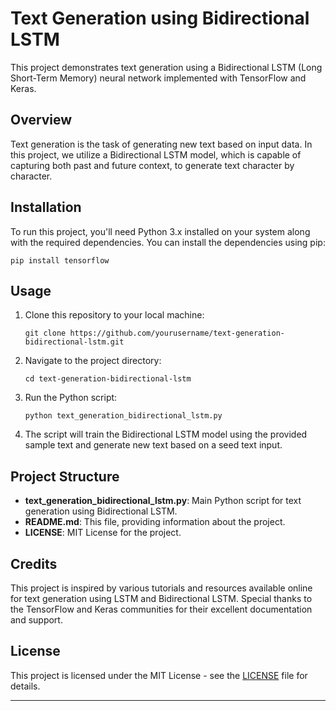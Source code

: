 # Text Generation using Bidirectional LSTM

This project demonstrates text generation using a Bidirectional LSTM (Long Short-Term Memory) neural network implemented with TensorFlow and Keras.

## Overview

Text generation is the task of generating new text based on input data. In this project, we utilize a Bidirectional LSTM model, which is capable of capturing both past and future context, to generate text character by character.

## Installation

To run this project, you'll need Python 3.x installed on your system along with the required dependencies. You can install the dependencies using pip:

```
pip install tensorflow
```

## Usage

1. Clone this repository to your local machine:

   ```
   git clone https://github.com/yourusername/text-generation-bidirectional-lstm.git
   ```

2. Navigate to the project directory:

   ```
   cd text-generation-bidirectional-lstm
   ```

3. Run the Python script:

   ```
   python text_generation_bidirectional_lstm.py
   ```

4. The script will train the Bidirectional LSTM model using the provided sample text and generate new text based on a seed text input.

## Project Structure

- **text_generation_bidirectional_lstm.py**: Main Python script for text generation using Bidirectional LSTM.
- **README.md**: This file, providing information about the project.
- **LICENSE**: MIT License for the project.

## Credits

This project is inspired by various tutorials and resources available online for text generation using LSTM and Bidirectional LSTM. Special thanks to the TensorFlow and Keras communities for their excellent documentation and support.

## License

This project is licensed under the MIT License - see the [LICENSE](LICENSE) file for details.

---
